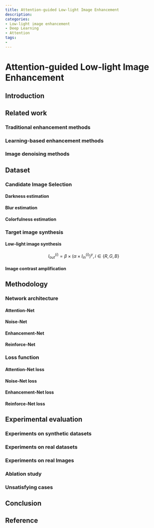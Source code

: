 ```yaml
---
title: Attention-guided Low-light Image Enhancement
description: 
categories: 
- Low-light image enhancement
- Deep Learning
- Attention
tags:
- 
---
```


# Attention-guided Low-light Image Enhancement

## Introduction



## Related work

### Traditional enhancement methods

### Learning-based enhancement methods

### Image denoising methods



## Dataset

### Candidate Image Selection

#### Darkness estimation

#### Blur estimation

#### Colorfulness estimation


### Target image synthesis

#### Low-light image synthesis

$$ I_{out}^{(i)}=\beta \times \left ( \alpha \times I_{in}^{(i)} \right )^{\gamma },i\in \left \{ R,G,B \right \} $$

#### Image contrast amplification


## Methodology

### Network architecture

#### Attention-Net

#### Noise-Net

#### Enhancement-Net

#### Reinforce-Net


### Loss function

#### Attention-Net loss

#### Noise-Net loss

#### Enhancement-Net loss

#### Reinforce-Net loss


## Experimental evaluation

### Experiments on synthetic datasets

### Experiments on real datasets

### Experiments on real Images

### Ablation study

### Unsatisfying cases


## Conclusion


## Reference

